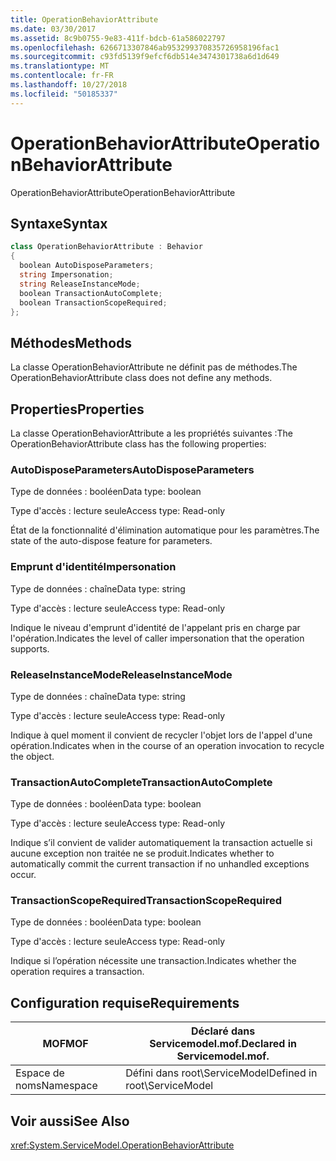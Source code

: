 ```yaml
---
title: OperationBehaviorAttribute
ms.date: 03/30/2017
ms.assetid: 8c9b0755-9e83-411f-bdcb-61a586022797
ms.openlocfilehash: 6266713307846ab953299370835726958196fac1
ms.sourcegitcommit: c93fd5139f9efcf6db514e3474301738a6d1d649
ms.translationtype: MT
ms.contentlocale: fr-FR
ms.lasthandoff: 10/27/2018
ms.locfileid: "50185337"
---
```

# <a name="operationbehaviorattribute"></a><span data-ttu-id="fc949-102">OperationBehaviorAttribute</span><span class="sxs-lookup"><span data-stu-id="fc949-102">OperationBehaviorAttribute</span></span>
<span data-ttu-id="fc949-103">OperationBehaviorAttribute</span><span class="sxs-lookup"><span data-stu-id="fc949-103">OperationBehaviorAttribute</span></span>  
  
## <a name="syntax"></a><span data-ttu-id="fc949-104">Syntaxe</span><span class="sxs-lookup"><span data-stu-id="fc949-104">Syntax</span></span>  
  
```csharp
class OperationBehaviorAttribute : Behavior  
{  
  boolean AutoDisposeParameters;  
  string Impersonation;  
  string ReleaseInstanceMode;  
  boolean TransactionAutoComplete;  
  boolean TransactionScopeRequired;  
};  
```  
  
## <a name="methods"></a><span data-ttu-id="fc949-105">Méthodes</span><span class="sxs-lookup"><span data-stu-id="fc949-105">Methods</span></span>  
 <span data-ttu-id="fc949-106">La classe OperationBehaviorAttribute ne définit pas de méthodes.</span><span class="sxs-lookup"><span data-stu-id="fc949-106">The OperationBehaviorAttribute class does not define any methods.</span></span>  
  
## <a name="properties"></a><span data-ttu-id="fc949-107">Properties</span><span class="sxs-lookup"><span data-stu-id="fc949-107">Properties</span></span>  
 <span data-ttu-id="fc949-108">La classe OperationBehaviorAttribute a les propriétés suivantes :</span><span class="sxs-lookup"><span data-stu-id="fc949-108">The OperationBehaviorAttribute class has the following properties:</span></span>  
  
### <a name="autodisposeparameters"></a><span data-ttu-id="fc949-109">AutoDisposeParameters</span><span class="sxs-lookup"><span data-stu-id="fc949-109">AutoDisposeParameters</span></span>  
 <span data-ttu-id="fc949-110">Type de données : booléen</span><span class="sxs-lookup"><span data-stu-id="fc949-110">Data type: boolean</span></span>  
  
 <span data-ttu-id="fc949-111">Type d'accès : lecture seule</span><span class="sxs-lookup"><span data-stu-id="fc949-111">Access type: Read-only</span></span>  
  
 <span data-ttu-id="fc949-112">État de la fonctionnalité d'élimination automatique pour les paramètres.</span><span class="sxs-lookup"><span data-stu-id="fc949-112">The state of the auto-dispose feature for parameters.</span></span>  
  
### <a name="impersonation"></a><span data-ttu-id="fc949-113">Emprunt d'identité</span><span class="sxs-lookup"><span data-stu-id="fc949-113">Impersonation</span></span>  
 <span data-ttu-id="fc949-114">Type de données : chaîne</span><span class="sxs-lookup"><span data-stu-id="fc949-114">Data type: string</span></span>  
  
 <span data-ttu-id="fc949-115">Type d'accès : lecture seule</span><span class="sxs-lookup"><span data-stu-id="fc949-115">Access type: Read-only</span></span>  
  
 <span data-ttu-id="fc949-116">Indique le niveau d'emprunt d'identité de l'appelant pris en charge par l'opération.</span><span class="sxs-lookup"><span data-stu-id="fc949-116">Indicates the level of caller impersonation that the operation supports.</span></span>  
  
### <a name="releaseinstancemode"></a><span data-ttu-id="fc949-117">ReleaseInstanceMode</span><span class="sxs-lookup"><span data-stu-id="fc949-117">ReleaseInstanceMode</span></span>  
 <span data-ttu-id="fc949-118">Type de données : chaîne</span><span class="sxs-lookup"><span data-stu-id="fc949-118">Data type: string</span></span>  
  
 <span data-ttu-id="fc949-119">Type d'accès : lecture seule</span><span class="sxs-lookup"><span data-stu-id="fc949-119">Access type: Read-only</span></span>  
  
 <span data-ttu-id="fc949-120">Indique à quel moment il convient de recycler l'objet lors de l'appel d'une opération.</span><span class="sxs-lookup"><span data-stu-id="fc949-120">Indicates when in the course of an operation invocation to recycle the object.</span></span>  
  
### <a name="transactionautocomplete"></a><span data-ttu-id="fc949-121">TransactionAutoComplete</span><span class="sxs-lookup"><span data-stu-id="fc949-121">TransactionAutoComplete</span></span>  
 <span data-ttu-id="fc949-122">Type de données : booléen</span><span class="sxs-lookup"><span data-stu-id="fc949-122">Data type: boolean</span></span>  
  
 <span data-ttu-id="fc949-123">Type d'accès : lecture seule</span><span class="sxs-lookup"><span data-stu-id="fc949-123">Access type: Read-only</span></span>  
  
 <span data-ttu-id="fc949-124">Indique s’il convient de valider automatiquement la transaction actuelle si aucune exception non traitée ne se produit.</span><span class="sxs-lookup"><span data-stu-id="fc949-124">Indicates whether to automatically commit the current transaction if no unhandled exceptions occur.</span></span>  
  
### <a name="transactionscoperequired"></a><span data-ttu-id="fc949-125">TransactionScopeRequired</span><span class="sxs-lookup"><span data-stu-id="fc949-125">TransactionScopeRequired</span></span>  
 <span data-ttu-id="fc949-126">Type de données : booléen</span><span class="sxs-lookup"><span data-stu-id="fc949-126">Data type: boolean</span></span>  
  
 <span data-ttu-id="fc949-127">Type d'accès : lecture seule</span><span class="sxs-lookup"><span data-stu-id="fc949-127">Access type: Read-only</span></span>  
  
 <span data-ttu-id="fc949-128">Indique si l’opération nécessite une transaction.</span><span class="sxs-lookup"><span data-stu-id="fc949-128">Indicates whether the operation requires a transaction.</span></span>  
  
## <a name="requirements"></a><span data-ttu-id="fc949-129">Configuration requise</span><span class="sxs-lookup"><span data-stu-id="fc949-129">Requirements</span></span>  
  
|<span data-ttu-id="fc949-130">MOF</span><span class="sxs-lookup"><span data-stu-id="fc949-130">MOF</span></span>|<span data-ttu-id="fc949-131">Déclaré dans Servicemodel.mof.</span><span class="sxs-lookup"><span data-stu-id="fc949-131">Declared in Servicemodel.mof.</span></span>|  
|---------|-----------------------------------|  
|<span data-ttu-id="fc949-132">Espace de noms</span><span class="sxs-lookup"><span data-stu-id="fc949-132">Namespace</span></span>|<span data-ttu-id="fc949-133">Défini dans root\ServiceModel</span><span class="sxs-lookup"><span data-stu-id="fc949-133">Defined in root\ServiceModel</span></span>|  
  
## <a name="see-also"></a><span data-ttu-id="fc949-134">Voir aussi</span><span class="sxs-lookup"><span data-stu-id="fc949-134">See Also</span></span>  
 <xref:System.ServiceModel.OperationBehaviorAttribute>
